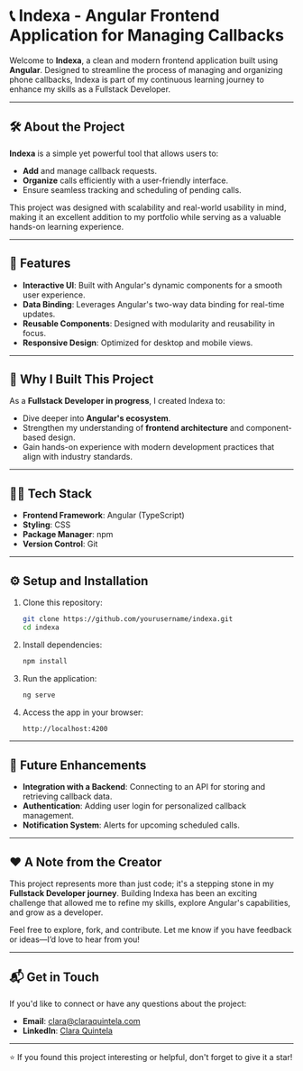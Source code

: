 # 📞 Indexa - Angular Frontend Application for Managing Callbacks

Welcome to **Indexa**, a clean and modern frontend application built using **Angular**. Designed to streamline the process of managing and organizing phone callbacks, Indexa is part of my continuous learning journey to enhance my skills as a Fullstack Developer.

---

## 🛠️ **About the Project**

**Indexa** is a simple yet powerful tool that allows users to:
- **Add** and manage callback requests.
- **Organize** calls efficiently with a user-friendly interface.
- Ensure seamless tracking and scheduling of pending calls.

This project was designed with scalability and real-world usability in mind, making it an excellent addition to my portfolio while serving as a valuable hands-on learning experience.

---

## 🚀 **Features**
- **Interactive UI**: Built with Angular's dynamic components for a smooth user experience.
- **Data Binding**: Leverages Angular's two-way data binding for real-time updates.
- **Reusable Components**: Designed with modularity and reusability in focus.
- **Responsive Design**: Optimized for desktop and mobile views.

---

## 🎯 **Why I Built This Project**

As a **Fullstack Developer in progress**, I created Indexa to:
- Dive deeper into **Angular's ecosystem**.
- Strengthen my understanding of **frontend architecture** and component-based design.
- Gain hands-on experience with modern development practices that align with industry standards.

---

## 🧑‍💻 **Tech Stack**
- **Frontend Framework**: Angular (TypeScript)
- **Styling**: CSS
- **Package Manager**: npm
- **Version Control**: Git

---

## ⚙️ **Setup and Installation**

1. Clone this repository:
   ```bash
   git clone https://github.com/yourusername/indexa.git
   cd indexa
   ```
2. Install dependencies:
   ```bash
   npm install
   ```
3. Run the application:
   ```bash
   ng serve
   ```
4. Access the app in your browser:
   ```bash
   http://localhost:4200
   ```

---

## 📝 **Future Enhancements**
- **Integration with a Backend**: Connecting to an API for storing and retrieving callback data.
- **Authentication**: Adding user login for personalized callback management.
- **Notification System**: Alerts for upcoming scheduled calls.

---

## ❤️ **A Note from the Creator**

This project represents more than just code; it's a stepping stone in my **Fullstack Developer journey**. Building Indexa has been an exciting challenge that allowed me to refine my skills, explore Angular's capabilities, and grow as a developer. 

Feel free to explore, fork, and contribute. Let me know if you have feedback or ideas—I’d love to hear from you!

---

## 📬 **Get in Touch**
If you'd like to connect or have any questions about the project:
- **Email**: clara@claraquintela.com
- **LinkedIn**: [Clara Quintela](https://linkedin.com/in/claraquintela)

---

⭐ If you found this project interesting or helpful, don't forget to give it a star!